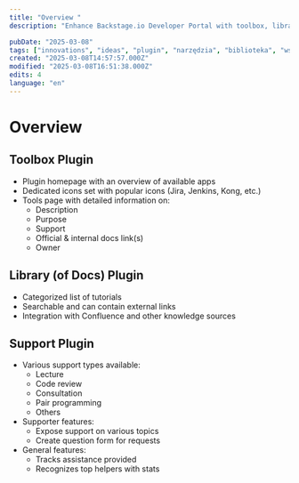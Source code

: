 ```yaml
---
title: "Overview "
description: "Enhance Backstage.io Developer Portal with toolbox, library, and support plugins"

pubDate: "2025-03-08"
tags: ["innovations", "ideas", "plugin", "narzędzia", "biblioteka", "wsparcie", "integracja"]
created: "2025-03-08T14:57:57.000Z"
modified: "2025-03-08T16:51:38.000Z"
edits: 4
language: "en"
---
```


# Overview

## Toolbox Plugin
- Plugin homepage with an overview of available apps
- Dedicated icons set with popular icons (Jira, Jenkins, Kong, etc.)
- Tools page with detailed information on:
  - Description
  - Purpose
  - Support
  - Official & internal docs link(s)
  - Owner

## Library (of Docs) Plugin
- Categorized list of tutorials
- Searchable and can contain external links
- Integration with Confluence and other knowledge sources

## Support Plugin
- Various support types available:
  - Lecture
  - Code review
  - Consultation
  - Pair programming
  - Others
- Supporter features:
  - Expose support on various topics
  - Create question form for requests
- General features:
  - Tracks assistance provided
  - Recognizes top helpers with stats
